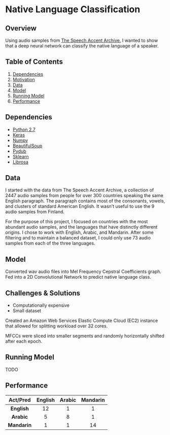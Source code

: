 # Native Language Classification

## Overview

Using audio samples from [The Speech Accent Archive](http://accent.gmu.edu/), I wanted to show that a deep neural network can classify the native language of a speaker.


## Table of Contents
1. [Dependencies](https://github.com/srbecerra/DialectDetect/blob/master/README.md#dependencies)
2. [Motivation](https://github.com/srbecerra/DialectDetect/blob/master/README.md#motivation)
3. [Data](https://github.com/srbecerra/DialectDetect/blob/master/README.md#data)
4. [Model](https://github.com/srbecerra/DialectDetect/blob/master/README.md#model)
5. [Running Model](https://github.com/srbecerra/DialectDetect/blob/master/README.md#running-model)
6. [Performance](https://github.com/srbecerra/DialectDetect/blob/master/README.md#performance)

## Dependencies
  * [Python 2.7](https://www.python.org/download/releases/2.7/)
  * [Keras](https://keras.io/)
  * [Numpy](http://www.numpy.org/)
  * [BeautifulSoup](https://www.crummy.com/software/BeautifulSoup/)
  * [Pydub](https://github.com/jiaaro/pydub)
  * [Sklearn](http://scikit-learn.org/stable/)
  * [Librosa](http://librosa.github.io/librosa/)

## Data
I started with the data from The Speech Accent Archive, a collection of 2447 audio samples from people for over 300 countries speaking the same English paragraph. The paragraph contains most of the consonants, vowels, and clusters of standard American English. It wasn’t useful to use the 9 audio samples from Finland.

For the purpose of this project, I focused on countries with the most abundant audio samples, and the languages that have distinctly different origins. I chose to work with English, Arabic, and Mandarin. After some filtering and to maintain a balanced dataset, I could only use 73 audio samples from each of the three languages.

## Model
Converted wav audio files into Mel Frequency Cepstral Coefficients graph. Fed into a 2D Convolutional Network to predict native language class.

## Challenges & Solutions
* Computationally expensive
* Small dataset

Created an Amazon Web Services Elastic Compute Cloud (EC2) instance that allowed for splitting workload over 32 cores.

MFCCs were sliced into smaller segments and randomly horizontally shifted after each epoch.

## Running Model
TODO

## Performance
|Act/Pred|English|Arabic|Mandarin|
|:-:|:-:|:-:|:-:|
|**English**|12|1|1|
|**Arabic**|5|8|1|
|**Mandarin**|1|1|14|
